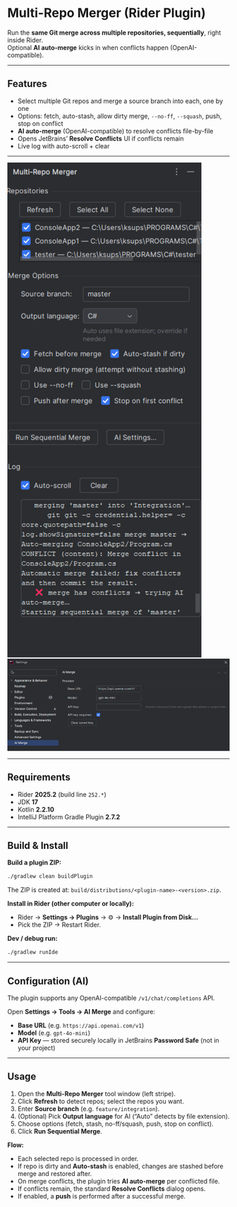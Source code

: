 # Multi-Repo Merger (Rider Plugin)

Run the **same Git merge across multiple repositories, sequentially**, right inside Rider.  
Optional **AI auto-merge** kicks in when conflicts happen (OpenAI-compatible).


---

## Features

- Select multiple Git repos and merge a source branch into each, one by one
- Options: fetch, auto-stash, allow dirty merge, `--no-ff`, `--squash`, push, stop on conflict
- **AI auto-merge** (OpenAI-compatible) to resolve conflicts file-by-file
- Opens JetBrains’ **Resolve Conflicts** UI if conflicts remain
- Live log with auto-scroll + clear

---

<img src="src/screenshots/panel-with-repos.png" alt="Tool window" width="440"/>

<img src="src/screenshots/settings.png" alt="AI settings" width="740"/>

---

## Requirements

- Rider **2025.2** (build line `252.*`)
- JDK **17**
- Kotlin **2.2.10**
- IntelliJ Platform Gradle Plugin **2.7.2**

---

## Build & Install

**Build a plugin ZIP:**
```bash
./gradlew clean buildPlugin
```
The ZIP is created at: `build/distributions/<plugin-name>-<version>.zip`.

**Install in Rider (other computer or locally):**
- Rider → **Settings → Plugins** → ⚙️ → **Install Plugin from Disk…**
- Pick the ZIP → Restart Rider.

**Dev / debug run:**
```bash
./gradlew runIde
```

---

## Configuration (AI)

The plugin supports any OpenAI-compatible `/v1/chat/completions` API.

Open **Settings → Tools → AI Merge** and configure:

- **Base URL** (e.g. `https://api.openai.com/v1`)
- **Model** (e.g. `gpt-4o-mini`)
- **API Key** — stored securely locally in JetBrains **Password Safe** (not in your project)

---

## Usage

1. Open the **Multi-Repo Merger** tool window (left stripe).  
2. Click **Refresh** to detect repos; select the repos you want.  
3. Enter **Source branch** (e.g. `feature/integration`).  
4. (Optional) Pick **Output language** for AI (“Auto” detects by file extension).  
5. Choose options (fetch, stash, no-ff/squash, push, stop on conflict).  
6. Click **Run Sequential Merge**.

**Flow:**
- Each selected repo is processed in order.
- If repo is dirty and **Auto-stash** is enabled, changes are stashed before merge and restored after.
- On merge conflicts, the plugin tries **AI auto-merge** per conflicted file.
- If conflicts remain, the standard **Resolve Conflicts** dialog opens.
- If enabled, a **push** is performed after a successful merge.

